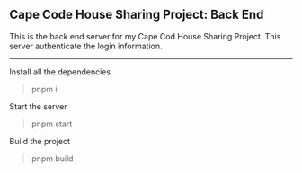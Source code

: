 ## Cape Code House Sharing Project: Back End

This is the back end server for my Cape Cod House Sharing Project. This server authenticate the login information.

---

Install all the dependencies

> pnpm i

Start the server

> pnpm start

Build the project

> pnpm build

